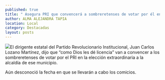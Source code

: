 ```yaml
---
published: true
title: " Asegura PRI que convencerá a sombreretenses de votar por él en elección extraordinaria"
author: ALMA ALEJANDRA TAPIA
location: Local
category: Destacadas
layout: posts
---
```


![](http://i.imgur.com/jV5ESrdm.jpg)El dirigente estatal del Partido Revolucionario Institucional, Juan Carlos Lozano Martínez, dijo que “como Dios les dé licencia” van a convencer a los sombreretenses de votar por el PRI en la elección extraordinaria a la alcaldía de ese municipio.

Aún desconoció la fecha en que se llevarán a cabo los comicios.
